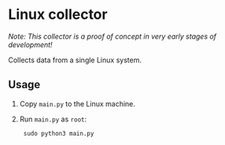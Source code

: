 # Linux collector

*Note: This collector is a proof of concept in very early stages of development!*

Collects data from a single Linux system.

## Usage

1. Copy `main.py` to the Linux machine.

2. Run `main.py` as `root`:

        sudo python3 main.py
